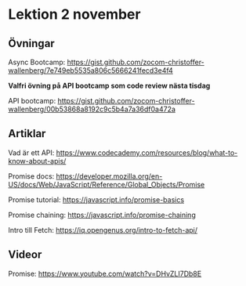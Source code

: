 # Lektion 2 november

## Övningar

Async Bootcamp: https://gist.github.com/zocom-christoffer-wallenberg/7e749eb5535a806c5666241fecd3e4f4

**Valfri övning på API bootcamp som code review nästa tisdag**

API bootcamp: https://gist.github.com/zocom-christoffer-wallenberg/00b53868a8192c9c5b4a7a36df0a472a

## Artiklar

Vad är ett API: https://www.codecademy.com/resources/blog/what-to-know-about-apis/

Promise docs: https://developer.mozilla.org/en-US/docs/Web/JavaScript/Reference/Global_Objects/Promise

Promise tutorial: https://javascript.info/promise-basics

Promise chaining: https://javascript.info/promise-chaining

Intro till Fetch: https://iq.opengenus.org/intro-to-fetch-api/

## Videor

Promise: https://www.youtube.com/watch?v=DHvZLI7Db8E